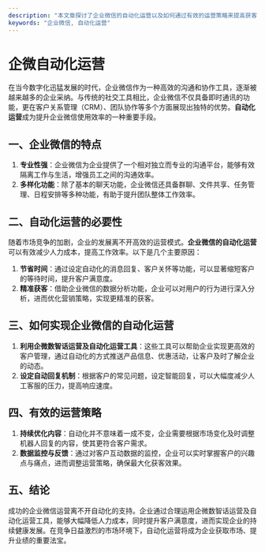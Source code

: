 ```yaml
---
description: "本文章探讨了企业微信的自动化运营以及如何通过有效的运营策略来提高获客效率。"
keywords: "企业微信, 自动化运营"
---
```

# 企微自动化运营

在当今数字化迅猛发展的时代，企业微信作为一种高效的沟通和协作工具，逐渐被越来越多的企业采纳。与传统的社交工具相比，企业微信不仅具备即时通讯的功能，更在客户关系管理（CRM）、团队协作等多个方面展现出独特的优势。**自动化运营**成为提升企业微信使用效率的一种重要手段。

## 一、企业微信的特点

1. **专业性强**：企业微信为企业提供了一个相对独立而专业的沟通平台，能够有效隔离工作与生活，增强员工之间的沟通效率。
2. **多样化功能**：除了基本的聊天功能，企业微信还具备群聊、文件共享、任务管理、日程安排等多种功能，有助于提升团队整体工作效率。

## 二、自动化运营的必要性

随着市场竞争的加剧，企业的发展离不开高效的运营模式。**企业微信的自动化运营**可以有效减少人力成本，提高工作效率。以下是几个主要原因：

1. **节省时间**：通过设定自动化的消息回复、客户关怀等功能，可以显著缩短客户的等待时间，提升客户满意度。
2. **精准获客**：借助企业微信的数据分析功能，企业可以对用户的行为进行深入分析，进而优化营销策略，实现更精准的获客。

## 三、如何实现企业微信的自动化运营

1. **利用企微数智话运营及自动化运营工具**：这些工具可以帮助企业实现更高效的客户管理，通过自动化的方式推送产品信息、优惠活动，让客户及时了解企业的动态。
2. **设定自动回复机制**：根据客户的常见问题，设定智能回复，可以大幅度减少人工客服的压力，提高响应速度。

## 四、有效的运营策略

1. **持续优化内容**：自动化并不意味着一成不变，企业需要根据市场变化及时调整机器人回复的内容，使其更符合客户需求。
2. **数据监控与反馈**：通过对客户互动数据的监控，企业可以实时掌握客户的兴趣点与痛点，进而调整运营策略，确保最大化获客效果。

## 五、结论

成功的企业微信运营离不开自动化的支持。企业通过合理运用企微数智话运营及自动化运营工具，能够大幅降低人力成本，同时提升客户满意度，进而实现企业的持续健康发展。在竞争日益激烈的市场环境下，自动化运营将成为企业获取市场、提升业绩的重要法宝。
